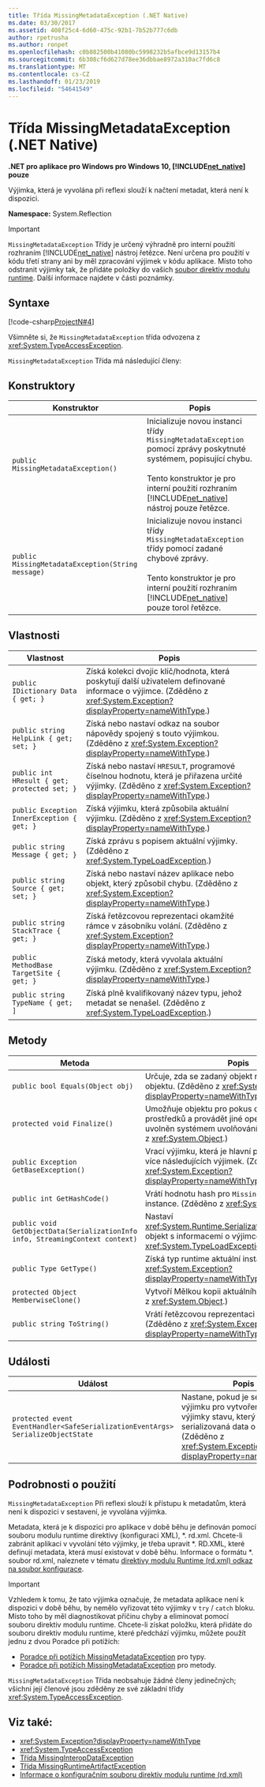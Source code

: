 ```yaml
---
title: Třída MissingMetadataException (.NET Native)
ms.date: 03/30/2017
ms.assetid: 408f25c4-6d60-475c-92b1-7b52b777c6db
author: rpetrusha
ms.author: ronpet
ms.openlocfilehash: c0b882500b41080bc5998232b5afbce9d13157b4
ms.sourcegitcommit: 6b308cf6d627d78ee36dbbae8972a310ac7fd6c8
ms.translationtype: MT
ms.contentlocale: cs-CZ
ms.lasthandoff: 01/23/2019
ms.locfileid: "54641549"
---
```

# <a name="missingmetadataexception-class-net-native"></a>Třída MissingMetadataException (.NET Native)
**.NET pro aplikace pro Windows pro Windows 10, [!INCLUDE[net_native](../../../includes/net-native-md.md)] pouze**  
  
 Výjimka, která je vyvolána při reflexi slouží k načtení metadat, která není k dispozici.  
  
 **Namespace:** System.Reflection  
  
> [!IMPORTANT]
>  `MissingMetadataException` Třídy je určený výhradně pro interní použití rozhraním [!INCLUDE[net_native](../../../includes/net-native-md.md)] nástroj řetězce. Není určena pro použití v kódu třetí strany ani by měl zpracování výjimek v kódu aplikace. Místo toho odstranit výjimky tak, že přidáte položky do vašich [soubor direktiv modulu runtime](../../../docs/framework/net-native/runtime-directives-rd-xml-configuration-file-reference.md). Další informace najdete v části poznámky.  
  
## <a name="syntax"></a>Syntaxe  
 [!code-csharp[ProjectN#4](../../../samples/snippets/csharp/VS_Snippets_CLR/projectn/cs/missingmetadataexception_syntax1.cs#4)]  
  
 Všimněte si, že `MissingMetadataException` třída odvozena z <xref:System.TypeAccessException>.  
  
 `MissingMetadataException` Třída má následující členy:  
  
## <a name="constructors"></a>Konstruktory  
  
|Konstruktor|Popis|  
|-----------------|-----------------|  
|`public MissingMetadataException()`|Inicializuje novou instanci třídy `MissingMetadataException` pomocí zprávy poskytnuté systémem, popisující chybu.<br /><br /> Tento konstruktor je pro interní použití rozhraním [!INCLUDE[net_native](../../../includes/net-native-md.md)] nástroj pouze řetězce.|  
|`public MissingMetadataException(String message)`|Inicializuje novou instanci třídy `MissingMetadataException` třídy pomocí zadané chybové zprávy.<br /><br /> Tento konstruktor je pro interní použití rozhraním [!INCLUDE[net_native](../../../includes/net-native-md.md)] pouze torol řetězce.|  
  
## <a name="properties"></a>Vlastnosti  
  
|Vlastnost|Popis|  
|--------------|-----------------|  
|`public IDictionary Data { get; }`|Získá kolekci dvojic klíč/hodnota, která poskytují další uživatelem definované informace o výjimce. (Zděděno z <xref:System.Exception?displayProperty=nameWithType>.)|  
|`public string HelpLink { get; set; }`|Získá nebo nastaví odkaz na soubor nápovědy spojený s touto výjimkou. (Zděděno z <xref:System.Exception?displayProperty=nameWithType>.)|  
|`public int HResult { get; protected set; }`|Získá nebo nastaví `HRESULT`, programové číselnou hodnotu, která je přiřazena určité výjimky. (Zděděno z <xref:System.Exception?displayProperty=nameWithType>.)|  
|`public Exception InnerException { get; }`|Získá výjimku, která způsobila aktuální výjimku. (Zděděno z <xref:System.Exception?displayProperty=nameWithType>.)|  
|`public string Message { get; }`|Získá zprávu s popisem aktuální výjimky. (Zděděno z <xref:System.TypeLoadException>.)|  
|`public string Source { get; set; }`|Získá nebo nastaví název aplikace nebo objekt, který způsobil chybu. (Zděděno z <xref:System.Exception?displayProperty=nameWithType>.)|  
|`public string StackTrace { get; }`|Získá řetězcovou reprezentaci okamžité rámce v zásobníku volání. (Zděděno z <xref:System.Exception?displayProperty=nameWithType>.)|  
|`public MethodBase TargetSite { get; }`|Získá metody, která vyvolala aktuální výjimku. (Zděděno z <xref:System.Exception?displayProperty=nameWithType>.)|  
|`public string TypeName { get; ]`|Získá plně kvalifikovaný název typu, jehož metadat se nenašel. (Zděděno z <xref:System.TypeLoadException>.)|  
  
## <a name="methods"></a>Metody  
  
|Metoda|Popis|  
|------------|-----------------|  
|`public bool Equals(Object obj)`|Určuje, zda se zadaný objekt rovná aktuálnímu objektu.  (Zděděno z <xref:System.Exception?displayProperty=nameWithType>.)|  
|`protected void Finalize()`|Umožňuje objektu pro pokus o uvolnění prostředků a provádět jiné operace čištění před je uvolněn systémem uvolňování paměti. (Zděděno z <xref:System.Object>.)|  
|`public Exception GetBaseException()`|Vrací výjimku, která je hlavní příčinou jednu nebo více následujících výjimek. (Zděděno z <xref:System.Exception?displayProperty=nameWithType>.)|  
|`public int GetHashCode()`|Vrátí hodnotu hash pro `MissingMetadataException` instance.   (Zděděno z <xref:System.Object>.)|  
|`public void GetObjectData(SerializationInfo info, StreamingContext context)`|Nastaví <xref:System.Runtime.Serialization.SerializationInfo> objekt s informacemi o výjimce.  (Zděděno z <xref:System.TypeLoadException>.)|  
|`public Type GetType()`|Získá typ runtime aktuální instance. (Zděděno z <xref:System.Exception?displayProperty=nameWithType>.)|  
|`protected Object MemberwiseClone()`|Vytvoří Mělkou kopii aktuálního objektu. (Zděděno z <xref:System.Object>.)|  
|`public string ToString()`|Vrátí řetězcovou reprezentaci aktuální výjimky. (Zděděno z <xref:System.Exception?displayProperty=nameWithType>.)|  
  
## <a name="events"></a>Události  
  
|Událost|Popis|  
|-----------|-----------------|  
|`protected event EventHandler<SafeSerializationEventArgs> SerializeObjectState`|Nastane, pokud je serializována výjimku pro vytvoření objektu výjimky stavu, který obsahuje serializovaná data o výjimce. (Zděděno z <xref:System.Exception?displayProperty=nameWithType>.)|  
  
## <a name="usage-details"></a>Podrobnosti o použití  
 `MissingMetadataException` Při reflexi slouží k přístupu k metadatům, která není k dispozici v sestavení, je vyvolána výjimka.  
  
 Metadata, která je k dispozici pro aplikace v době běhu je definován pomocí souboru modulu runtime direktivy (konfiguraci XML), *. rd.xml. Chcete-li zabránit aplikaci v vyvolání této výjimky, je třeba upravit \*. RD.XML, které definují metadata, která musí existovat v době běhu. Informace o formátu \*. soubor rd.xml, naleznete v tématu [direktivy modulu Runtime (rd.xml) odkaz na soubor konfigurace](../../../docs/framework/net-native/runtime-directives-rd-xml-configuration-file-reference.md).  
  
> [!IMPORTANT]
>  Vzhledem k tomu, že tato výjimka označuje, že metadata aplikace není k dispozici v době běhu, by nemělo vyřizovat této výjimky v `try` / `catch` bloku. Místo toho by měl diagnostikovat příčinu chyby a eliminovat pomocí souboru direktiv modulu runtime. Chcete-li získat položku, která přidáte do souboru direktiv modulu runtime, které předchází výjimku, můžete použít jednu z dvou Poradce při potížích:  
>   
>  -   [Poradce při potížích MissingMetadataException](https://dotnet.github.io/native/troubleshooter/type.html) pro typy.  
> -   [Poradce při potížích MissingMetadataException](https://dotnet.github.io/native/troubleshooter/method.html) pro metody.  
  
 `MissingMetadataException` Třída neobsahuje žádné členy jedinečných; všichni její členové jsou zděděny ze své základní třídy <xref:System.TypeAccessException>.  
  
## <a name="see-also"></a>Viz také:
- <xref:System.Exception?displayProperty=nameWithType>
- <xref:System.TypeAccessException>
- [Třída MissingInteropDataException](../../../docs/framework/net-native/missinginteropdataexception-class-net-native.md)
- [Třída MissingRuntimeArtifactException](../../../docs/framework/net-native/missingruntimeartifactexception-class-net-native.md)
- [Informace o konfiguračním souboru direktiv modulu runtime (rd.xml)](../../../docs/framework/net-native/runtime-directives-rd-xml-configuration-file-reference.md)
